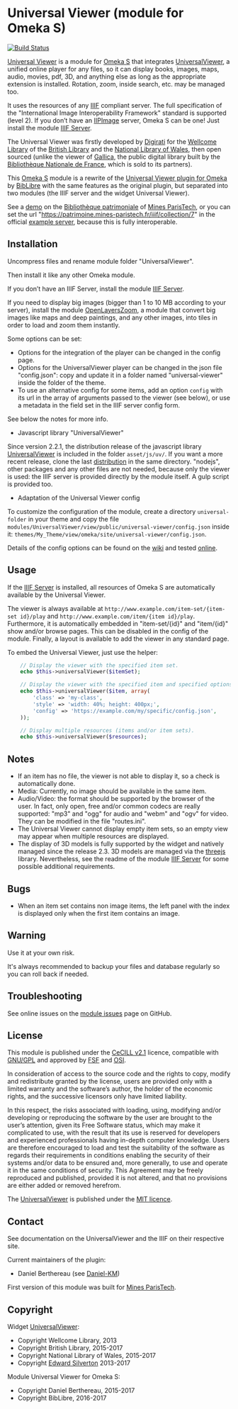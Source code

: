 Universal Viewer (module for Omeka S)
=====================================

[![Build Status](https://travis-ci.org/Daniel-KM/Omeka-S-module-UniversalViewer.svg?branch=master)](https://travis-ci.org/Daniel-KM/Omeka-S-module-UniversalViewer)

[Universal Viewer] is a module for [Omeka S] that integrates [UniversalViewer],
a unified online player for any files, so it can display books, images, maps,
audio, movies, pdf, 3D, and anything else as long as the appropriate extension
is installed. Rotation, zoom, inside search, etc. may be managed too.

It uses the resources of any [IIIF] compliant server. The full specification of
the "International Image Interoperability Framework" standard is supported
(level 2). If you don’t have an [IIPImage] server, Omeka S can be one! Just
install the module [IIIF Server].

The Universal Viewer was firstly developed by [Digirati] for the [Wellcome Library]
of the [British Library] and the [National Library of Wales], then open sourced
(unlike the viewer of [Gallica], the public digital library built by the [Bibliothèque Nationale de France], which is sold to its partners).

This [Omeka S] module is a rewrite of the [Universal Viewer plugin for Omeka] by
[BibLibre] with the same features as the original plugin, but separated into two
modules (the IIIF server and the widget Universal Viewer).

See a [demo] on the [Bibliothèque patrimoniale] of [Mines ParisTech], or you can
set the url "https://patrimoine.mines-paristech.fr/iiif/collection/7"
in the official [example server], because this is fully interoperable.


Installation
------------

Uncompress files and rename module folder "UniversalViewer".

Then install it like any other Omeka module.

If you don’t have an IIIF Server, install the module [IIIF Server].

If you need to display big images (bigger than 1 to 10 MB according to your
server), install the module [OpenLayersZoom], a module  that convert big images
like maps and deep paintings, and any other images, into tiles in order to load
and zoom them instantly.

Some options can be set:
- Options for the integration of the player can be changed in the config page.
- Options for the UniversalViewer player can be changed in the json file
  "config.json": copy and update it in a folder named "universal-viewer" inside
  the folder of the theme.
- To use an alternative config for some items, add an option `config` with
  its url in the array of arguments passed to the viewer (see below), or use a
  metadata in the field set in the IIIF server config form.

See below the notes for more info.

* Javascript library "UniversalViewer"

Since version 2.2.1, the distribution release of the javascript library [UniversalViewer]
is included in the folder `asset/js/uv/`. If you want a more
recent release, clone the last [distribution] in the same directory. "nodejs",
other packages and any other files are not needed, because only the viewer is
used: the IIIF server is provided directly by the module itself. A gulp script
is provided too.

* Adaptation of the Universal Viewer config

To customize the configuration of the module, create a directory `universal-folder`
in your theme and copy the file `modules/UniversalViewer/view/public/universal-viewer/config.json`
inside it: `themes/My_Theme/view/omeka/site/universal-viewer/config.json`.

Details of the config options can be found on the [wiki] and tested [online].


Usage
-----

If the [IIIF Server] is installed, all resources of Omeka S are automatically
available by the Universal Viewer.

The viewer is always available at `http://www.example.com/item-set/{item-set id}/play`
and `http://www.example.com/item/{item id}/play`. Furthermore, it is
automatically embedded in "item-set/{id}" and "item/{id}" show and/or browse
pages. This can be disabled in the config of the module. Finally, a layout is
available to add the viewer in any standard page.

To embed the Universal Viewer, just use the helper:

```php
    // Display the viewer with the specified item set.
    echo $this->universalViewer($itemSet);

    // Display the viewer with the specified item and specified options.
    echo $this->universalViewer($item, array(
        'class' => 'my-class',
        'style' => 'width: 40%; height: 400px;',
        'config' => 'https://example.com/my/specific/config.json',
    ));

    // Display multiple resources (items and/or item sets).
    echo $this->universalViewer($resources);
```


Notes
-----

- If an item has no file, the viewer is not able to display it, so a check is
  automatically done.
- Media: Currently, no image should be available in the same item.
- Audio/Video: the format should be supported by the browser of the user. In
  fact, only open, free and/or common codecs are really supported: "mp3" and
  "ogg" for audio and "webm" and "ogv" for video. They can be modified in the
  file "routes.ini".
- The Universal Viewer cannot display empty item sets, so an empty view may
  appear when multiple resources are displayed.
- The display of 3D models is fully supported by the widget and natively managed
  since the release 2.3. 3D models are managed via the [threejs] library.
  Nevertheless, see the readme of the module [IIIF Server] for some possible
  additional requirements.


Bugs
----

- When an item set contains non image items, the left panel with the index is
  displayed only when the first item contains an image.

Warning
-------

Use it at your own risk.

It's always recommended to backup your files and database regularly so you can
roll back if needed.


Troubleshooting
---------------

See online issues on the [module issues] page on GitHub.


License
-------

This module is published under the [CeCILL v2.1] licence, compatible with
[GNU/GPL] and approved by [FSF] and [OSI].

In consideration of access to the source code and the rights to copy, modify and
redistribute granted by the license, users are provided only with a limited
warranty and the software’s author, the holder of the economic rights, and the
successive licensors only have limited liability.

In this respect, the risks associated with loading, using, modifying and/or
developing or reproducing the software by the user are brought to the user’s
attention, given its Free Software status, which may make it complicated to use,
with the result that its use is reserved for developers and experienced
professionals having in-depth computer knowledge. Users are therefore encouraged
to load and test the suitability of the software as regards their requirements
in conditions enabling the security of their systems and/or data to be ensured
and, more generally, to use and operate it in the same conditions of security.
This Agreement may be freely reproduced and published, provided it is not
altered, and that no provisions are either added or removed herefrom.

The [UniversalViewer] is published under the [MIT licence].


Contact
-------

See documentation on the UniversalViewer and the IIIF on their respective site.

Current maintainers of the plugin:
* Daniel Berthereau (see [Daniel-KM])

First version of this module was built for [Mines ParisTech].


Copyright
---------

Widget [UniversalViewer]:

* Copyright Wellcome Library, 2013
* Copyright British Library, 2015-2017
* Copyright National Library of Wales, 2015-2017
* Copyright [Edward Silverton] 2013-2017

Module Universal Viewer for Omeka S:

* Copyright Daniel Berthereau, 2015-2017
* Copyright BibLibre, 2016-2017


[Universal Viewer]: https://github.com/Daniel-KM/Omeka-S-module-UniversalViewer
[Omeka S]: https://omeka.org/s
[Omeka]: https://omeka.org
[IIIF Server]: https://github.com/Daniel-KM/Omeka-S-module-IiifServer
[IIIF]: http://iiif.io
[IIPImage]: http://iipimage.sourceforge.net
[UniversalViewer]: https://github.com/UniversalViewer/universalviewer
[Digirati]: http://digirati.co.uk
[British Library]: http://bl.uk
[National Library of Wales]: http://www.llgc.org.uk
[Gallica]: http://gallica.bnf.fr
[Bibliothèque Nationale de France]: http://bnf.fr
[Wellcome Library]: http://wellcomelibrary.org
[Universal Viewer plugin for Omeka]: https://github.com/Daniel-KM/UniversalViewer4Omeka
[BibLibre]: https://github.com/biblibre
[demo]: https://patrimoine.mines-paristech.fr/collections/play/7
[Bibliothèque patrimoniale]: https://patrimoine.mines-paristech.fr
[Mines ParisTech]: http://mines-paristech.fr
[example server]: http://universalviewer.io/examples/
[Upgrade to Omeka S]: https://github.com/Daniel-KM/UpgradeToOmekaS
[wiki]: https://github.com/UniversalViewer/universalviewer/wiki/Configuration
[online]: http://universalviewer.io/examples/
[iiif specifications]: http://iiif.io/api/
[official release]: https://github.com/UniversalViewer/universalviewer/releases
[distribution]: https://github.com/UniversalViewer/universalviewer/tree/master/dist
[OpenLayersZoom]: https://github.com/Daniel-KM/Omeka-S-module-OpenLayersZoom
[threejs]: https://threejs.org
[Archive Repertory]: https://github.com/Daniel-KM/Omeka-S-module-ArchiveRepertory
[module issues]: https://github.com/Daniel-KM/Omeka-S-module-UniversalViewer/issues
[CeCILL v2.1]: https://www.cecill.info/licences/Licence_CeCILL_V2.1-en.html
[GNU/GPL]: https://www.gnu.org/licenses/gpl-3.0.html
[FSF]: https://www.fsf.org
[OSI]: http://opensource.org
[MIT licence]: https://github.com/UniversalViewer/universalviewer/blob/master/LICENSE.txt
[Edward Silverton]: https://github.com/edsilv
[Daniel-KM]: https://github.com/Daniel-KM "Daniel Berthereau"

